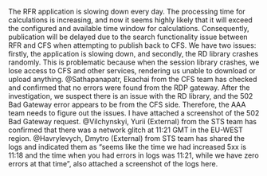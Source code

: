 The RFR application is slowing down every day. The processing time for calculations is increasing, and now it seems highly likely that it will exceed the configured and available time window for calculations. Consequently, publication will be delayed due to the search functionality issue between RFR and CFS when attempting to publish back to CFS.
We have two issues: firstly, the application is slowing down, and secondly, the RD library crashes randomly. This is problematic because when the session library crashes, we lose access to CFS and other services, rendering us unable to download or upload anything.
@Sathapanapatr, Ekachai from the CFS team has checked and confirmed that no errors were found from the RDP gateway.
After the investigation, we suspect there is an issue with the RD library, and the 502 Bad Gateway error appears to be from the CFS side. Therefore, the AAA team needs to figure out the issues. I have attached a screenshot of the 502 Bad Gateway request.
@Vilchynskyi, Yurii (External) from the STS team has confirmed that there was a network glitch at 11:21 GMT in the EU-WEST region.
@Havrylevych, Dmytro (External) from STS team has shared the logs and indicated them as “seems like the time we had increased 5xx is 11:18 and the time when you had errors in logs was 11:21, while we have zero errors at that time”, also attached a screenshot of the logs here.


